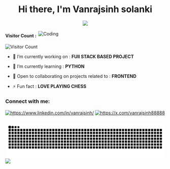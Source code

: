 

<h1 align="center">Hi there, I'm Vanrajsinh solanki </h1>
<p align="center">
  <a href="https://github.com/DenverCoder1/readme-typing-svg"><img src="https://readme-typing-svg.herokuapp.com?font=Time+New+Roman&color=cyan&size=25&center=true&vCenter=true&width=600&height=100&lines=Exploring:+Full+stack+web+dev;Interested:+in+AI+and+ML;"></a>
</p>
<img align="right" alt="Coding" width="400" src="https://media4.giphy.com/media/v1.Y2lkPTc5MGI3NjExa3B1YWg0enNvOGZ2bnRhOW4wNHVlbmJteG0ydm1rdWZqa2V2aXVzdiZlcD12MV9pbnRlcm5hbF9naWZfYnlfaWQmY3Q9Zw/RDnBOLf1rwsIo/giphy.gif">

<div width = "20px">
  
<h4> Visitor Count : </h4> 

![Visitor Count](https://count.getloli.com/get/@vanrajsinh650?theme=booru-lewd)
</div>
 

- 🔭 I’m currently working on : **FUll STACK BASED PROJECT**

- 🌱 I’m currently learning : **PYTHON**

- 💬 Open to collaborating on projects related to : **FRONTEND**

- ⚡ Fun fact : **LOVE PLAYING CHESS**

<h3 align="left">Connect with me:</h3>
<p align="left">
<a href="https://www.linkedin.com/in/vanrajsinh/" target="blank"><img align="center" src="https://raw.githubusercontent.com/rahuldkjain/github-profile-readme-generator/master/src/images/icons/Social/linked-in-alt.svg" alt="https://www.linkedin.com/in/vanrajsinh/" height="30" width="40" /></a>
<a href="https://x.com/vanrajsinh88888" target="blank"><img align="center" src="https://raw.githubusercontent.com/rahuldkjain/github-profile-readme-generator/master/src/images/icons/Social/twitter.svg" alt="https://x.com/vanrajsinh88888" height="30" width="40" /></a>
</p>

###

<img src="https://raw.githubusercontent.com/vanrajsinh650/vanrajsinh650/output/snake.svg" alt="Snake animation" />

<!--horizontal divider-->
<img src="https://user-images.githubusercontent.com/73097560/115834477-dbab4500-a447-11eb-908a-139a6edaec5c.gif">

